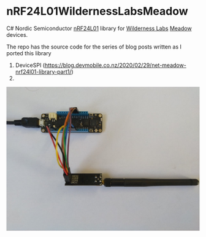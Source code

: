 # nRF24L01WildernessLabsMeadow
C# Nordic Semiconductor [nRF24L01](https://www.nordicsemi.com/Products/Low-power-short-range-wireless/nRF24-series) library for
[Wilderness Labs](https://www.wildernesslabs.co) [Meadow](https://www.wildernesslabs.co/meadow) devices.

The repo has the source code for the series of blog posts written as I ported this library

01. DeviceSPI (https://blog.devmobile.co.nz/2020/02/29/net-meadow-nrf24l01-library-part1/)
02.

![Meadow PoC testrig](MeadownRF24L01Testrig.jpg)
